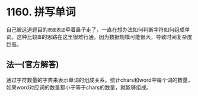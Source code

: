 # 1160. 拼写单词

自己被这道题目的`表面表述`牵着鼻子走了，一直在想办法如何判断字符如何组成单词。这种比较`直`的思路在这里很难行通，因为数据规模可能很大，导致时间复杂度巨高。

## 法一(官方解答)
通过字符数量的字典来表示单词的组成关系。统计chars和word中每个词的数量，如果word对应词的数量都小于等于chars的数量，就能够组成。